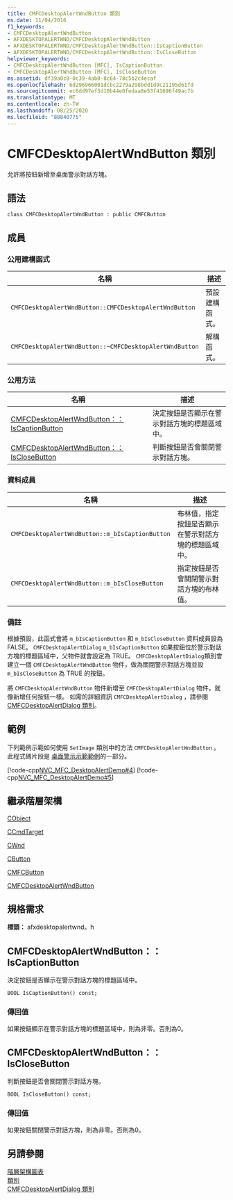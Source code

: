 ```yaml
---
title: CMFCDesktopAlertWndButton 類別
ms.date: 11/04/2016
f1_keywords:
- CMFCDesktopAlertWndButton
- AFXDESKTOPALERTWND/CMFCDesktopAlertWndButton
- AFXDESKTOPALERTWND/CMFCDesktopAlertWndButton::IsCaptionButton
- AFXDESKTOPALERTWND/CMFCDesktopAlertWndButton::IsCloseButton
helpviewer_keywords:
- CMFCDesktopAlertWndButton [MFC], IsCaptionButton
- CMFCDesktopAlertWndButton [MFC], IsCloseButton
ms.assetid: df39a0c8-0c39-4ab0-8c64-78c5b2c4ecaf
ms.openlocfilehash: 6d296966001dcbc2279a298bdd1d9c21195d61fd
ms.sourcegitcommit: ec6dd97ef3d10b44e0fedaa8e53f41696f49ac7b
ms.translationtype: MT
ms.contentlocale: zh-TW
ms.lasthandoff: 08/25/2020
ms.locfileid: "88840775"
---
```

# <a name="cmfcdesktopalertwndbutton-class"></a>CMFCDesktopAlertWndButton 類別

允許將按鈕新增至桌面警示對話方塊。

## <a name="syntax"></a>語法

```
class CMFCDesktopAlertWndButton : public CMFCButton
```

## <a name="members"></a>成員

### <a name="public-constructors"></a>公用建構函式

|名稱|描述|
|-|-|
|`CMFCDesktopAlertWndButton::CMFCDesktopAlertWndButton`|預設建構函式。|
|`CMFCDesktopAlertWndButton::~CMFCDesktopAlertWndButton`|解構函式。|

### <a name="public-methods"></a>公用方法

|名稱|描述|
|-|-|
|[CMFCDesktopAlertWndButton：： IsCaptionButton](#iscaptionbutton)|決定按鈕是否顯示在警示對話方塊的標題區域中。|
|[CMFCDesktopAlertWndButton：： IsCloseButton](#isclosebutton)|判斷按鈕是否會關閉警示對話方塊。|

### <a name="data-members"></a>資料成員

|名稱|描述|
|-|-|
|`CMFCDesktopAlertWndButton::m_bIsCaptionButton`|布林值，指定按鈕是否顯示在警示對話方塊的標題區域中。|
|`CMFCDesktopAlertWndButton::m_bIsCloseButton`|指定按鈕是否會關閉警示對話方塊的布林值。|

### <a name="remarks"></a>備註

根據預設，此函式會將 `m_bIsCaptionButton` 和 `m_bIsCloseButton` 資料成員設為 FALSE。 `CMFCDesktopAlertDialog` `m_bIsCaptionButton` 如果按鈕位於警示對話方塊的標題區域中，父物件就會設定為 TRUE。 `CMFCDesktopAlertDialog`類別會建立一個 `CMFCDesktopAlertWndButton` 物件，做為關閉警示對話方塊並設 `m_bIsCloseButton` 為 TRUE 的按鈕。

將 `CMFCDesktopAlertWndButton` 物件新增至 `CMFCDesktopAlertDialog` 物件，就像新增任何按鈕一樣。 如需的詳細資訊 `CMFCDesktopAlertDialog` ，請參閱 [CMFCDesktopAlertDialog 類別](../../mfc/reference/cmfcdesktopalertdialog-class.md)。

## <a name="example"></a>範例

下列範例示範如何使用 `SetImage` 類別中的方法 `CMFCDesktopAlertWndButton` 。 此程式碼片段是 [桌面警示示範範例](../../overview/visual-cpp-samples.md)的一部分。

[!code-cpp[NVC_MFC_DesktopAlertDemo#4](../../mfc/reference/codesnippet/cpp/cmfcdesktopalertwndbutton-class_1.h)]
[!code-cpp[NVC_MFC_DesktopAlertDemo#5](../../mfc/reference/codesnippet/cpp/cmfcdesktopalertwndbutton-class_2.cpp)]

## <a name="inheritance-hierarchy"></a>繼承階層架構

[CObject](../../mfc/reference/cobject-class.md)

[CCmdTarget](../../mfc/reference/ccmdtarget-class.md)

[CWnd](../../mfc/reference/cwnd-class.md)

[CButton](../../mfc/reference/cbutton-class.md)

[CMFCButton](../../mfc/reference/cmfcbutton-class.md)

[CMFCDesktopAlertWndButton](../../mfc/reference/cmfcdesktopalertwndbutton-class.md)

## <a name="requirements"></a>規格需求

**標頭：** afxdesktopalertwnd。h

## <a name="cmfcdesktopalertwndbuttoniscaptionbutton"></a><a name="iscaptionbutton"></a> CMFCDesktopAlertWndButton：： IsCaptionButton

決定按鈕是否顯示在警示對話方塊的標題區域中。

```
BOOL IsCaptionButton() const;
```

### <a name="return-value"></a>傳回值

如果按鈕顯示在警示對話方塊的標題區域中，則為非零。否則為0。

## <a name="cmfcdesktopalertwndbuttonisclosebutton"></a><a name="isclosebutton"></a> CMFCDesktopAlertWndButton：： IsCloseButton

判斷按鈕是否會關閉警示對話方塊。

```
BOOL IsCloseButton() const;
```

### <a name="return-value"></a>傳回值

如果按鈕關閉警示對話方塊，則為非零。否則為0。

## <a name="see-also"></a>另請參閱

[階層架構圖表](../../mfc/hierarchy-chart.md)<br/>
[類別](../../mfc/reference/mfc-classes.md)<br/>
[CMFCDesktopAlertDialog 類別](../../mfc/reference/cmfcdesktopalertdialog-class.md)
